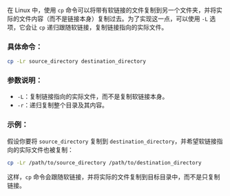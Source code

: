 在 Linux 中，使用 `cp` 命令可以将带有软链接的文件复制到另一个文件夹，并将实际的文件内容（而不是链接本身）复制过去。为了实现这一点，可以使用 `-L` 选项，它会让 `cp` 递归跟随软链接，复制链接指向的实际文件。

### 具体命令：
```bash
cp -Lr source_directory destination_directory
```

### 参数说明：
- `-L`：复制链接指向的实际文件，而不是复制软链接本身。
- `-r`：递归复制整个目录及其内容。

### 示例：
假设你要将 `source_directory` 复制到 `destination_directory`，并希望软链接指向的实际文件也被复制：
```bash
cp -Lr /path/to/source_directory /path/to/destination_directory
```

这样，`cp` 命令会跟随软链接，并将实际的文件复制到目标目录中，而不是只复制链接。